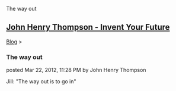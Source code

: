 The way out 

[John Henry Thompson - Invent Your Future](../index.html)
---------------------------------------------------------

    

[Blog](../z-blog-1.html)‎ > ‎

### The way out

posted Mar 22, 2012, 11:28 PM by John Henry Thompson

Jill: "The way out is to go in"  

